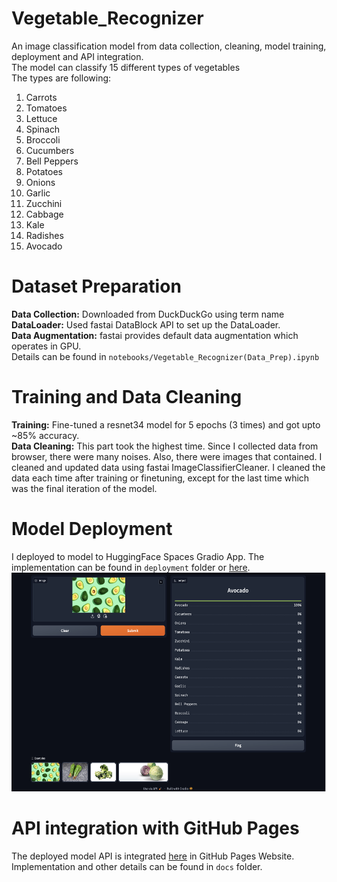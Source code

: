 # Vegetable_Recognizer
An image classification model from data collection, cleaning, model training, deployment and API integration. <br/>
The model can classify 15 different types of vegetables <br/>
The types are following: <br/>
1. Carrots
2. Tomatoes
3. Lettuce
4. Spinach
5. Broccoli
6. Cucumbers
7. Bell Peppers
8. Potatoes
9. Onions
10. Garlic
11. Zucchini
12. Cabbage
13. Kale
14. Radishes
15. Avocado


# Dataset Preparation
**Data Collection:** Downloaded from DuckDuckGo using term name <br/>
**DataLoader:** Used fastai DataBlock API to set up the DataLoader. <br/>
**Data Augmentation:** fastai provides default data augmentation which operates in GPU. <br/>
Details can be found in `notebooks/Vegetable_Recognizer(Data_Prep).ipynb`

# Training and Data Cleaning
**Training:** Fine-tuned a resnet34 model for 5 epochs (3 times) and got upto ~85% accuracy. <br/>
**Data Cleaning:** This part took the highest time. Since I collected data from browser, there were many noises. Also, there were images that contained. I cleaned and updated data using fastai ImageClassifierCleaner. I cleaned the data each time after training or finetuning, except for the last time which was the final iteration of the model. <br/>

# Model Deployment
I deployed to model to HuggingFace Spaces Gradio App. The implementation can be found in `deployment` folder or [here](https://huggingface.co/spaces/Sadihsn/Vegetable_Recognizer). <br/>
<img src = "app/gradio_app.png" width="700" height="350">

# API integration with GitHub Pages
The deployed model API is integrated [here](https://sadihsn.github.io/Veg_Recognizer/) in GitHub Pages Website. Implementation and other details can be found in `docs` folder.

